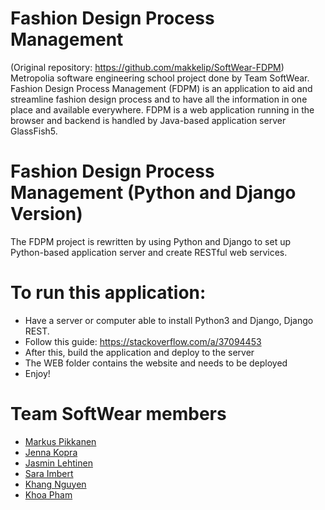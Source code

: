 # Fashion Design Process Management
(Original repository: https://github.com/makkelip/SoftWear-FDPM)
Metropolia software engineering school project done by Team SoftWear. Fashion Design Process Management (FDPM) is an application to aid and streamline fashion design process and to have all the information in one place and available everywhere.
FDPM is a web application running in the browser and backend is handled by Java-based application server GlassFish5.
# Fashion Design Process Management (Python and Django Version)
The FDPM project is rewritten by using Python and Django to set up Python-based application server and create RESTful web services. 
# To run this application:
* Have a server or computer able to install Python3 and Django, Django REST.
* Follow this guide: https://stackoverflow.com/a/37094453
* After this, build the application and deploy to the server
* The WEB folder contains the website and needs to be deployed
* Enjoy!
# Team SoftWear members
* [Markus Pikkanen](https://github.com/makkelip)
* [Jenna Kopra](https://github.com/JennaMetro)
* [Jasmin Lehtinen](https://github.com/JazzNomics)
* [Sara Imbert](https://github.com/imsara)
* [Khang Nguyen](https://github.com/khang6294)
* [Khoa Pham](https://github.com/KENJIFAM)
